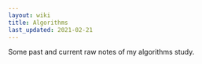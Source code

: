 ```yaml
---
layout: wiki
title: Algorithms
last_updated: 2021-02-21
---
```

Some past and current raw notes of my algorithms study.

